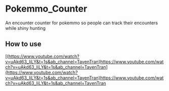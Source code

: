 # Pokemmo_Counter
An encounter counter for pokemmo so people can track their encounters while shiny hunting

## How to use
[(https://www.youtube.com/watch?v=uAkd63_IiLY&t=1s&ab_channel=TavenTran)https://www.youtube.com/watch?v=uAkd63_IiLY&t=1s&ab_channel=TavenTran](https://www.youtube.com/watch?v=uAkd63_IiLY&t=1s&ab_channel=TavenTran)https://www.youtube.com/watch?v=uAkd63_IiLY&t=1s&ab_channel=TavenTran
